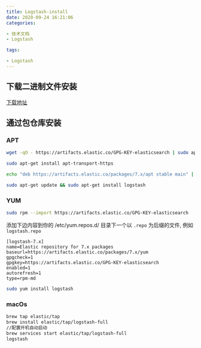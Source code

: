 ```yaml
---
title: Logstash-install
date: 2020-09-24 16:21:06
categories:

- 技术文档
- Logstash

tags:

- Logstash
---
```


## 下载二进制文件安装

[下载地址](https://www.elastic.co/downloads/logstash)

## 通过包仓库安装

### APT

```bash
wget -qO - https://artifacts.elastic.co/GPG-KEY-elasticsearch | sudo apt-key add -

sudo apt-get install apt-transport-https

echo "deb https://artifacts.elastic.co/packages/7.x/apt stable main" | sudo tee -a /etc/apt/sources.list.d/elastic-7.x.list

sudo apt-get update && sudo apt-get install logstash
```

### YUM

```bash
sudo rpm --import https://artifacts.elastic.co/GPG-KEY-elasticsearch

```

添加下边内容到你的 /etc/yum.repos.d/ 目录下一个以 `.repo` 为后缀的文件, 例如 `logstash.repo`

```config
[logstash-7.x]
name=Elastic repository for 7.x packages
baseurl=https://artifacts.elastic.co/packages/7.x/yum
gpgcheck=1
gpgkey=https://artifacts.elastic.co/GPG-KEY-elasticsearch
enabled=1
autorefresh=1
type=rpm-md
```

```bash
sudo yum install logstash
```

### macOs

```bash
brew tap elastic/tap
brew install elastic/tap/logstash-full
//配置开机自动启动
brew services start elastic/tap/logstash-full
logstash
```
